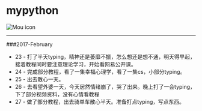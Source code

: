 ﻿# mypython
![Mou icon](https://timgsa.baidu.com/timg?image&quality=80&size=b9999_10000&sec=1487876100524&di=3bc19557b84b768972229717f0b9d135&imgtype=0&src=http%3A%2F%2Fimgsrc.baidu.com%2Fforum%2Fw%253D580%2Fsign%3D1c52501f93ef76c6d0d2fb23ad17fdf6%2Fcdf93901213fb80e8263e3e935d12f2eb938946b.jpg)
____
###2017-February
* 23  -  打了半天typing，精神还是萎靡不振，怎么想还是想不通，明天得早起，接着教程同时要注意理论学习，开始看网易公开课。
* 24  -  完成部分教程，看了一集幸福心理学，看了一集cs，小部分typing。 
* 25  -  出去散心一天。  
* 26  -  去看望外婆一天，今天居然情绪崩了，哭了出来。晚上打了一会typing，下了部分视频资料，没有心情看教程
* 27  -  做了部分教程，出去骑单车散心半天。准备打点typing，写点东西。